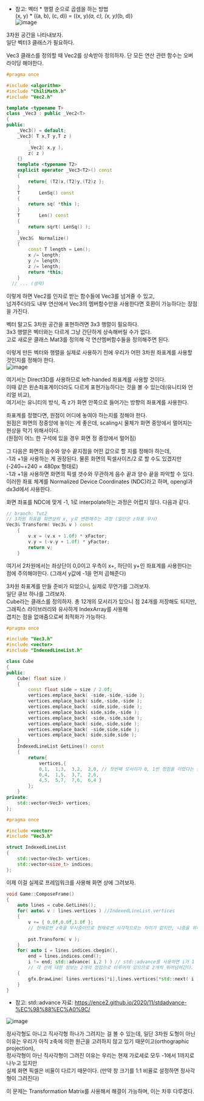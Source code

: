 * 참고: 벡터 * 행렬 순으로 곱셈을 하는 방법  
(x, y) * ((a, b), (c, d)) = ((x, y)*(a, c), (x, y)*(b, d))  
![image](https://user-images.githubusercontent.com/63915665/169009928-14d3e4f9-a8c8-43dd-8bf9-e843a2161f80.png)
  
  
3차원 공간을 나타내보자.  
일단 벡터3 클래스가 필요하다.  

Vec3 클래스를 정의할 때 Vec2를 상속받아 정의하자. 단 모든 연산 관련 함수는 오버라이딩 해야한다.
```c++
#pragma once

#include <algorithm>
#include "ChiliMath.h"
#include "Vec2.h"

template <typename T>
class _Vec3 : public _Vec2<T>
{
public:
	_Vec3() = default;
	_Vec3( T x,T y,T z )
		:
		_Vec2( x,y ),
		z( z )
	{}
	template <typename T2>
	explicit operator _Vec3<T2>() const
	{
		return{ (T2)x,(T2)y,(T2)z };
	}
	T		LenSq() const
	{
		return sq( *this );
	}
	T		Len() const
	{
		return sqrt( LenSq() );
	}
	_Vec3&	Normalize()
	{
		const T length = Len();
		x /= length;
		y /= length;
		z /= length;
		return *this;
	}
  // ... (생략)
  ```
이렇게 하면 Vec2를 인자로 받는 함수들에 Vec3를 넘겨줄 수 있고,  
넘겨주더라도 내부 연산에서 Vec3의 멤버함수만을 사용한다면 호환이 가능하다는 장점을 가진다.

벡터 말고도 3차원 공간을 표현하려면 3x3 행렬이 필요하다.  
3x3 행렬은 벡터와는 다르게 그냥 간단하게 상속해버릴 수가 없다.  
고로 새로운 클래스 Mat3를 정의해 각 연산멤버함수들을 정의해주면 된다.  


이렇게 만든 벡터와 행렬을 실제로 사용하기 전에 우리가 어떤 3차원 좌표계를 사용할 것인지를 정해야 한다.  
![image](https://user-images.githubusercontent.com/63915665/169012829-51d087ce-1227-4752-9280-5bd3aff1ed43.png)

여기서는 Direct3D를 사용하므로 left-handed 좌표계를 사용할 것이다.  
이때 같은 왼손좌표계이더라도 다르게 표현가능하다는 것을 볼 수 있는데(유니티와 언리얼 비교),  
여기서는 유니티의 방식, 즉 z가 화면 안쪽으로 들어가는 방향의 좌표계를 사용한다.  

좌표계를 정했다면, 원점이 어디에 놓여야 하는지를 정해야 한다.  
원점은 화면의 정중앙에 놓이는 게 좋은데, scaling시 물체가 화면 중앙에서 멀어지는 현상을 막기 위해서이다.  
(원점이 어느 한 구석에 있을 경우 화면 정 중앙에서 멀어짐)  

그 다음은 화면의 음수와 양수 끝지점을 어떤 값으로 할 지를 정해야 하는데,  
-1과 +1을 사용하는 게 권장된다. 물론 화면의 픽셀사이즈/2 로 할 수도 있겠지만 (-240~+240 = 480px 형태로)  
-1과 +1을 사용하면 화면의 픽셀 갯수와 무관하게 음수 끝과 양수 끝을 파악할 수 있다.  
이러한 좌표 체계를 Normalized Device Coordinates (NDC)라고 하며, opengl과 dx3d에서 사용한다.  
  
화면 좌표를 NDC에 맞게 -1, 1로 interpolate하는 과정은 어렵지 않다.
다음과 같다.
```c++
// branch: Tut2
// 3차원 좌표를 화면상의 x, y로 변환해주는 과정 (일단은 z좌표 무시)
Vec3& Transform( Vec3& v ) const
	{
		v.x = (v.x + 1.0f) * xFactor;
		v.y = (-v.y + 1.0f) * yFactor;
		return v;
	}
```
여기서 2차원에서는 좌상단이 0,0이고 우측이 x+, 하단이 y+인 좌표계를 사용한다는 점에 주의해야한다. (그래서 y값에 -1을 먼저 곱해준다)  
  
  
  
3차원 좌표계를 만들 준비가 되었으니, 실제로 무언가를 그려보자.  
일단 큐브 하나를 그려보자.  
Cube라는 클래스를 정의하자. 총 12개의 모서리가 있으니 점 24개를 저장해도 되지만, 그래픽스 라이브러리와 유사하게 IndexArray를 사용해  
겹치는 점을 없애줌으로써 최적화가 가능하다.

```c++
#pragma once

#include "Vec3.h"
#include <vector>
#include "IndexedLineList.h"

class Cube
{
public:
	Cube( float size )
	{
		const float side = size / 2.0f;
		vertices.emplace_back( -side,-side,-side );
		vertices.emplace_back( side,-side,-side );
		vertices.emplace_back( -side,side,-side );
		vertices.emplace_back( side,side,-side );
		vertices.emplace_back( -side,-side,side );
		vertices.emplace_back( side,-side,side );
		vertices.emplace_back( -side,side,side );
		vertices.emplace_back( side,side,side );
	}
	IndexedLineList GetLines() const
	{
		return{ 
			vertices,{
			0,1,  1,3,  3,2,  2,0, // 첫번째 모서리가 0, 1번 정점을 이었다는 뜻
			0,4,  1,5,  3,7,  2,6,
			4,5,  5,7,  7,6,  6,4 }
		};
	}
private:
	std::vector<Vec3> vertices;
};
```

```c++
#pragma once

#include <vector>
#include "Vec3.h"

struct IndexedLineList
{
	std::vector<Vec3> vertices;
	std::vector<size_t> indices;
};
```
이제 이걸 실제로 프레임워크를 사용해 화면 상에 그려보자.

```c++
void Game::ComposeFrame()
{
	auto lines = cube.GetLines();
	for( auto& v : lines.vertices ) //IndexedLineList.vertices
	{
		v += { 0.0f,0.0f,1.0f }; 
		// 현재로썬 z축을 무시중이므로 현재로썬 시각적으로는 차이가 없지만, 나중을 위해 일단 카메라를 정육면체 밖에서 뺀다.
		
		pst.Transform( v );
	}
	for( auto i = lines.indices.cbegin(),
		end = lines.indices.cend();
		i != end; std::advance( i,2 ) ) // std::advance를 사용하면 i가 1 늘어날 때 iterator를 2씩 이동한다.
		// 각 선에 대한 정보는 2개의 정점으로 이루어져 있으므로 2개씩 뛰어넘어간다.
	{
		gfx.DrawLine( lines.vertices[*i],lines.vertices[*std::next( i )],Colors::White );
	}
}
```
* 참고: std::advance 자료: https://ence2.github.io/2020/11/stdadvance-%EC%98%88%EC%A0%9C/

![image](https://user-images.githubusercontent.com/63915665/169018463-b513cf52-b8a3-4b43-abaf-94e7908fb337.png)

정사각형도 아니고 직사각형 하나가 그려지는 걸 볼 수 있는데, 
일단 3차원 도형이 아닌 이유는 우리가 아직 z축에 의한 원근을 고려하지 않고 있기 때문이고(orthographic projection),  
정사각형이 아닌 직사각형이 그려진 이유는 우리는 현재 가로세로 모두 -1에서 1까지로 나누고 있지만  
실제 화면 픽셀은 비율이 다르기 때문이다. (만약 창 크기를 1:1 비율로 설정하면 정사각형이 그려진다)  

이 문제는 Transformation Matrix를 사용해서 해결이 가능하며, 이는 차후 다루겠다.
